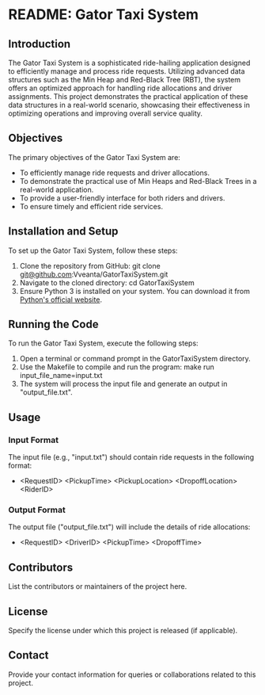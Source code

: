 # README: Gator Taxi System

## Introduction
The Gator Taxi System is a sophisticated ride-hailing application designed to efficiently manage and process ride requests. Utilizing advanced data structures such as the Min Heap and Red-Black Tree (RBT), the system offers an optimized approach for handling ride allocations and driver assignments. This project demonstrates the practical application of these data structures in a real-world scenario, showcasing their effectiveness in optimizing operations and improving overall service quality.

## Objectives
The primary objectives of the Gator Taxi System are:
- To efficiently manage ride requests and driver allocations.
- To demonstrate the practical use of Min Heaps and Red-Black Trees in a real-world application.
- To provide a user-friendly interface for both riders and drivers.
- To ensure timely and efficient ride services.

## Installation and Setup
To set up the Gator Taxi System, follow these steps:
1. Clone the repository from GitHub:
git clone git@github.com:Vveanta/GatorTaxiSystem.git
2. Navigate to the cloned directory:
cd GatorTaxiSystem
3. Ensure Python 3 is installed on your system. You can download it from [Python's official website](https://www.python.org/downloads/).

## Running the Code
To run the Gator Taxi System, execute the following steps:
1. Open a terminal or command prompt in the GatorTaxiSystem directory.
2. Use the Makefile to compile and run the program:
make run input_file_name=input.txt
3. The system will process the input file and generate an output in "output_file.txt".

## Usage

### Input Format
The input file (e.g., "input.txt") should contain ride requests in the following format:
- &lt;RequestID&gt; &lt;PickupTime&gt; &lt;PickupLocation&gt; &lt;DropoffLocation&gt; &lt;RiderID&gt;

### Output Format
The output file ("output_file.txt") will include the details of ride allocations:
- &lt;RequestID&gt; &lt;DriverID&gt; &lt;PickupTime&gt; &lt;DropoffTime&gt;

## Contributors
List the contributors or maintainers of the project here.

## License
Specify the license under which this project is released (if applicable).

## Contact
Provide your contact information for queries or collaborations related to this project.
